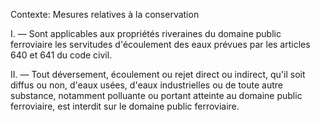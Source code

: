 Contexte: Mesures relatives à la conservation

I. — Sont applicables aux propriétés riveraines du domaine public ferroviaire les servitudes d'écoulement des eaux prévues par les articles 640 et 641 du code civil.

II. — Tout déversement, écoulement ou rejet direct ou indirect, qu'il soit diffus ou non, d'eaux usées, d'eaux industrielles ou de toute autre substance, notamment polluante ou portant atteinte au domaine public ferroviaire, est interdit sur le domaine public ferroviaire.